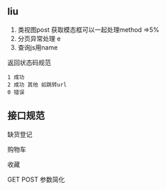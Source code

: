 ## liu

1. 类视图post 获取模态框可以一起处理method  =>5%
2. 分页异常处理 e
3. 查询js用name


返回状态码规范
```
1 成功
2 成功 其他 如跳转url
0 错误
```

## 接口规范
缺货登记

购物车

收藏

GET POST 参数简化



